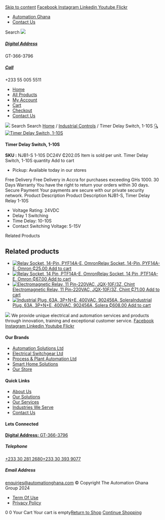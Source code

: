 [Skip to content](https://store.automationghana.com/product/timer-delay-switch-1-10s/#content)
[ Facebook ](https://www.facebook.com/automationgh/) [ Instagram ](https://www.instagram.com/automationgh/) [ Linkedin ](https://www.linkedin.com/company/the-automation-ghana-limited/) [ Youtube ](https://www.youtube.com/channel/UCurrRDUSm5oIW39VXjn1u0w) [ Flickr ](https://www.flickr.com/photos/181794037@N07/)
  * [ Automation Ghana ](https://automationghana.com)
  * [ Contact Us ](https://store.automationghana.com/contact/)


Search
[ ![](https://store.automationghana.com/wp-content/uploads/2024/04/Website-TAGG-Logo-BLUE.png) ](https://store.automationghana.com/)
[ ](https://maps.app.goo.gl/m4xeaagWCNbLk4jM6)
#####  [ Digital Address ](https://maps.app.goo.gl/m4xeaagWCNbLk4jM6)
GT-366-3796 
[ ](tel:+233550055511)
#####  [ Call ](tel:+233550055511)
+233 55 005 5511 
  * [Home](https://store.automationghana.com/)
  * [All Products](https://store.automationghana.com/shop/)
  * [My Account](https://store.automationghana.com/my-account/)
  * [Cart](https://store.automationghana.com/cart/)
  * [Checkout](https://store.automationghana.com/checkout/)
  * [Contact Us](https://store.automationghana.com/contact/)


[![](https://store.automationghana.com/wp-content/uploads/2024/04/AutomationGhana_logo_white.png)](https://store.automationghana.com)
Search
Search
[Home](https://store.automationghana.com) / [Industrial Controls](https://store.automationghana.com/product-category/industrial-controls/) / Timer Delay Switch, 1-10S
[🔍](https://store.automationghana.com/product/timer-delay-switch-1-10s/)
[![Timer Delay Switch, 1-10S](https://store.automationghana.com/wp-content/uploads/2021/04/NJB1-S-1.jpg)](https://store.automationghana.com/wp-content/uploads/2021/04/NJB1-S-1.jpg)
####  Timer Delay Switch, 1-10S 
**SKU :** NJB1-S 1-10S DC24V 
₵202.05
Item is sold per unit.
Timer Delay Switch, 1-10S quantity
Add to cart
  * Pickup: Available today in our stores


Free Delivery 
Free Delivery in Accra for purchases exceeding GHs 1000. 
30 Days Warranty 
You have the right to return your orders within 30 days. 
Secure Payment 
Your payments are secure with our private security network. 
Product Description
Product Description
NJB1-S, Timer Delay Relay 1-10S 
  * Voltage Rating: 24VDC
  * Delay 1 Switching
  * Time Delay: 10-10S
  * Contact Switching Voltage: 5-15V


Related Products 
## Related products
  * [![Relay Socket, 14-Pin, PYF14A-E, Omron](https://store.automationghana.com/wp-content/uploads/2020/04/14-Pin-Relay-Socket-PTF14A-E-Omron.jpg)Relay Socket, 14-Pin, PYF14A-E, Omron ₵25.00 ](https://store.automationghana.com/product/14-pin-relay-socket-pyf14a-e-omron/)
[Add to cart](https://store.automationghana.com/product/timer-delay-switch-1-10s/?add-to-cart=1598)
  * [![Relay Socket, 14 Pin ,PTF14A-E, Omron](https://store.automationghana.com/wp-content/uploads/2020/04/14-Pin-Relay-Socket-PTF14A-E-Omron.jpg)Relay Socket, 14 Pin ,PTF14A-E, Omron ₵67.00 ](https://store.automationghana.com/product/14-pin-relay-socket-ptf14a-e-omron/)
[Add to cart](https://store.automationghana.com/product/timer-delay-switch-1-10s/?add-to-cart=1594)
  * [![Electromagnetic Relay, 11 Pin-220VAC, JQX-10F/3Z, Chint](https://store.automationghana.com/wp-content/uploads/2020/04/11-Pin-Relay-JQX-10F_3Z-220VAC-Chint-2-300x300.jpg)Electromagnetic Relay, 11 Pin-220VAC, JQX-10F/3Z, Chint ₵71.00 ](https://store.automationghana.com/product/11-pin-relay-jqx-10f-3z-220vac-chint/)
[Add to cart](https://store.automationghana.com/product/timer-delay-switch-1-10s/?add-to-cart=1592)
  * [![Industrial Plug, 63A, 3P+N+E, 400VAC, 902456A, Solera](https://store.automationghana.com/wp-content/uploads/2020/02/SOLERA-8-300x300.jpg)Industrial Plug, 63A, 3P+N+E, 400VAC, 902456A, Solera ₵608.00 ](https://store.automationghana.com/product/plug-902456a-solera/)
[Add to cart](https://store.automationghana.com/product/timer-delay-switch-1-10s/?add-to-cart=1524)


![](https://store.automationghana.com/wp-content/uploads/2024/04/AutomationGhana_logo_white.png)
We provide unique electrical and automation services and products through innovation, training and exceptional customer service.
[ Facebook ](https://www.facebook.com/automationgh/) [ Instagram ](https://www.instagram.com/automationgh/) [ Linkedin ](https://www.linkedin.com/company/the-automation-ghana-limited/) [ Youtube ](https://www.youtube.com/channel/UCurrRDUSm5oIW39VXjn1u0w) [ Flickr ](https://www.flickr.com/photos/181794037@N07/)
#### Our Brands
  * [ Automation Solutions Ltd ](https://store.automationghana.com/product/timer-delay-switch-1-10s/)
  * [ Electrical Switchgear Ltd ](https://store.automationghana.com/product/timer-delay-switch-1-10s/)
  * [ Process & Plant Automation Ltd ](https://store.automationghana.com/product/timer-delay-switch-1-10s/)
  * [ Smart Home Solutions ](https://store.automationghana.com/product/timer-delay-switch-1-10s/)
  * [ Our Store ](https://store.automationghana.com/product/timer-delay-switch-1-10s/)


#### Quick Links
  * [ About Us ](https://store.automationghana.com/product/timer-delay-switch-1-10s/)
  * [ Our Solutions ](https://store.automationghana.com/product/timer-delay-switch-1-10s/)
  * [ Our Services ](https://store.automationghana.com/product/timer-delay-switch-1-10s/)
  * [ Industries We Serve ](https://store.automationghana.com/product/timer-delay-switch-1-10s/)
  * [ Contact Us ](https://store.automationghana.com/product/timer-delay-switch-1-10s/)


#### Lets Connected
[**Digital Address:** GT-366-3796](https://maps.app.goo.gl/m4xeaagWCNbLk4jM6)
#####  Telephone 
[ +233 30 281 2680](tel:+233302812680)[+233 30 393 9077](https://store.automationghana.com/product/timer-delay-switch-1-10s/+233303939077)
#####  Email Address 
enquiries@automationghana.com 
© Copyright The Automation Ghana Group 2024
  * [ Term Of Use ](https://store.automationghana.com/product/timer-delay-switch-1-10s/)
  * [ Privacy Policy ](https://store.automationghana.com/product/timer-delay-switch-1-10s/)


0
0
Your Cart
Your cart is empty[Return to Shop](https://store.automationghana.com/shop/)
[Continue Shopping](https://store.automationghana.com/product/timer-delay-switch-1-10s/)
